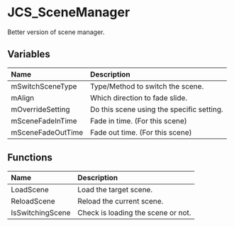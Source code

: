 # JCS_SceneManager

Better version of scene manager.

## Variables

| Name              | Description                               |
|:------------------|:------------------------------------------|
| mSwitchSceneType  | Type/Method to switch the scene.          |
| mAlign            | Which direction to fade slide.            |
| mOverrideSetting  | Do this scene using the specific setting. |
| mSceneFadeInTime  | Fade in time. (For this scene)            |
| mSceneFadeOutTime | Fade out time. (For this scene)           |

## Functions

| Name             | Description                        |
|:-----------------|:-----------------------------------|
| LoadScene        | Load the target scene.             |
| ReloadScene      | Reload the current scene.          |
| IsSwitchingScene | Check is loading the scene or not. |
